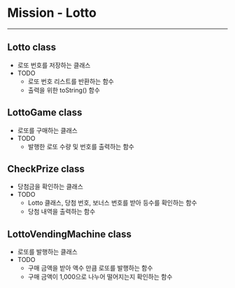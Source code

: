 # Mission - Lotto

***

## Lotto class

- 로또 번호를 저장하는 클래스
- TODO
    - 로또 번호 리스트를 반환하는 함수
    - 출력을 위한 toString() 함수

## LottoGame class

- 로또를 구매하는 클래스
- TODO
    - 발행한 로또 수량 및 번호를 출력하는 함수

## CheckPrize class

- 당첨금을 확인하는 클래스
- TODO
    - Lotto 클래스, 당첨 번호, 보너스 번호를 받아 등수를 확인하는 함수
    - 당첨 내역을 출력하는 함수

## LottoVendingMachine class

- 로또를 발행하는 클래스
- TODO
    - 구매 금액을 받아 액수 만큼 로또를 발행하는 함수
    - 구매 금액이 1,000으로 나누어 떨어지는지 확인하는 함수